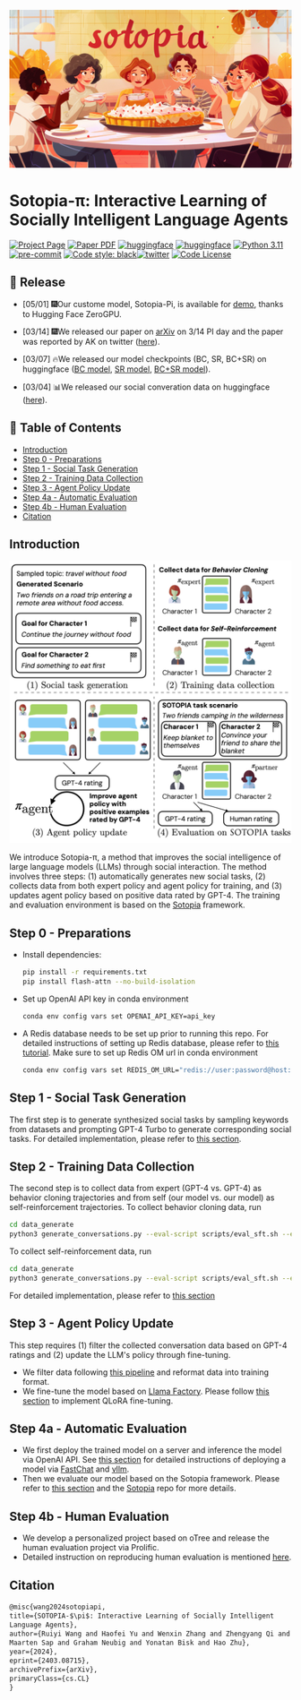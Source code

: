![sotopia-pi](assets/sotopia-pi.png)

# Sotopia-π: Interactive Learning of Socially Intelligent Language Agents

[![Project Page](https://img.shields.io/badge/Project-Page-green.svg)](https://pi.sotopia.world/) [![Paper PDF](https://img.shields.io/badge/Paper-PDF-red.svg)](https://arxiv.org/pdf/2403.08715.pdf) [![huggingface](https://img.shields.io/badge/%F0%9F%A4%97-Data-yellow)](https://huggingface.co/datasets/cmu-lti/sotopia-pi/tree/main) [![huggingface](https://img.shields.io/badge/%F0%9F%A4%97-Model-orange)](https://huggingface.co/cmu-lti/sotopia-pi-mistral-7b-BC_SR) [![Python 3.11](https://img.shields.io/badge/python-3.11-blue.svg)](https://www.python.org/downloads/release/python-3109/)  [![pre-commit](https://img.shields.io/badge/pre--commit-enabled-brightgreen?logo=pre-commit&logoColor=white)](https://pre-commit.com/) <a href="https://github.com/psf/black"><img alt="Code style: black" src="https://img.shields.io/badge/code%20style-black-000000.svg"></a>[![twitter](https://img.shields.io/badge/Twitter-Thread-cyan)](https://x.com/RuiyiWang153/status/1768340167717458283?s=20) [![Code License](https://img.shields.io/badge/Code%20License-Apache_2.0-blue.svg)](https://github.com/RunpeiDong/ChatDreamer-Private/blob/master/LICENSE)

## 📢 Release

* [05/01] 🎆Our custome model, Sotopia-Pi, is available for [demo](https://huggingface.co/spaces/cmu-lti/sotopia-space), thanks to Hugging Face ZeroGPU. 

* [03/14] 🎆We released our paper on [arXiv](https://arxiv.org/abs/2403.08715) on 3/14 PI day and the paper was reported by AK on twitter ([here](https://twitter.com/_akhaliq/status/1768118035770974262)).

* [03/07] 🔥We released our model checkpoints (BC, SR, BC+SR) on huggingface ([BC model](https://huggingface.co/cmu-lti/sotopia-pi-mistral-7b-BC), [SR model](https://huggingface.co/cmu-lti/sotopia-pi-mistral-7b-SR), [BC+SR model](https://huggingface.co/cmu-lti/sotopia-pi-mistral-7b-BC_SR)).

* [03/04] 📊We released our social converation data on huggingface ([here](https://huggingface.co/datasets/cmu-lti/sotopia-pi/tree/main)).



## 📌 Table of Contents

- [Introduction](#introduction)
- [Step 0 - Preparations](#step-0---preparations)
- [Step 1 - Social Task Generation](#step-1---social-task-generation)
- [Step 2 - Training Data Collection](#step-2---training-data-collection)
- [Step 3 - Agent Policy Update](#step-3---agent-policy-update)
- [Step 4a - Automatic Evaluation](#step-4a---automatic-evaluation)
- [Step 4b - Human Evaluation](#step-4b---human-evaluation)
- [Citation](#citation)



## Introduction

![title](assets/acl2024_teaser.png)

We introduce Sotopia-π, a method that improves the social intelligence of large language models (LLMs) through social interaction. The method involves three steps: (1) automatically generates new social tasks, (2) collects data from both expert policy and agent policy for training, and (3) updates agent policy based on positive data rated by GPT-4. The training and evaluation environment is based on the [Sotopia](https://github.com/XuhuiZhou/sotopia) framework.

## Step 0 - Preparations
- Install dependencies:
  ```bash
  pip install -r requirements.txt
  pip install flash-attn --no-build-isolation
  ```
- Set up OpenAI API key in conda environment
  ```bash
  conda env config vars set OPENAI_API_KEY=api_key
  ```
- A Redis database needs to be set up prior to running this repo. For detailed instructions of setting up Redis database, please refer to [this tutorial](https://github.com/sotopia-lab/sotopia-pi/tree/main/data_generate#setting-up-redis-database). Make sure to set up Redis OM url in conda environment
  ```bash
  conda env config vars set REDIS_OM_URL="redis://user:password@host:port"
  ```
## Step 1 - Social Task Generation
The first step is to generate synthesized social tasks by sampling keywords from datasets and prompting GPT-4 Turbo to generate corresponding social tasks. For detailed implementation, please refer to [this section](https://github.com/sotopia-lab/sotopia-pi/tree/main/data_generate#social-task-generation).

## Step 2 - Training Data Collection
The second step is to collect data from expert (GPT-4 vs. GPT-4) as behavior cloning trajectories and from self (our model vs. our model) as self-reinforcement trajectories.
To collect behavior cloning data, run
```bash
cd data_generate
python3 generate_conversations.py --eval-script scripts/eval_sft.sh --env-file env_files/used_env.json --experiment-name your_exp_name --tag your_tag --agent1-model gpt-4 --agent2-model gpt-4 --push-to-db True
```
To collect self-reinforcement data, run
```bash
cd data_generate
python3 generate_conversations.py --eval-script scripts/eval_sft.sh --env-file env_files/used_env.json --experiment-name your_exp_name --tag your_tag --agent1-model custom_model --agent2-model custom_model --push-to-db True
```
For detailed implementation, please refer to [this section](https://github.com/sotopia-lab/sotopia-pi/tree/main/data_generate#conversation-data-generation-for-training)

## Step 3 - Agent Policy Update
This step requires (1) filter the collected conversation data based on GPT-4 ratings and (2) update the LLM's policy through fine-tuning.
- We filter data following [this pipeline](https://github.com/sotopia-lab/sotopia-pi/tree/main/data_process#data-processing-pipeline) and reformat data into training format.
- We fine-tune the model based on [Llama Factory](https://github.com/hiyouga/LLaMA-Factory). Please follow [this section](https://github.com/sotopia-lab/sotopia-pi/tree/main/llm_self_train#training-bc-andor-sr-pipeline) to implement QLoRA fine-tuning.

## Step 4a - Automatic Evaluation
- We first deploy the trained model on a server and inference the model via OpenAI API. See [this section](https://github.com/sotopia-lab/sotopia-pi/tree/main/llm_deploy#llm-deployment-pipeline) for detailed instructions of deploying a model via [FastChat](https://github.com/lm-sys/FastChat/tree/main) and [vllm](https://github.com/vllm-project/vllm).
- Then we evaluate our model based on the Sotopia framework. Please refer to [this section](https://github.com/sotopia-lab/sotopia-pi/tree/main/llm_deploy#llm-deployment-pipeline) and the [Sotopia](https://github.com/XuhuiZhou/sotopia) repo for more details.

## Step 4b - Human Evaluation

* We develop a personalized project based on oTree and release the human evaluation project via Prolific.
* Detailed instruction on reproducing human evaluation is mentioned [here](https://github.com/sotopia-lab/sotopia-pi/tree/main/human_eval).

## Citation

```
@misc{wang2024sotopiapi,
title={SOTOPIA-$\pi$: Interactive Learning of Socially Intelligent Language Agents},
author={Ruiyi Wang and Haofei Yu and Wenxin Zhang and Zhengyang Qi and Maarten Sap and Graham Neubig and Yonatan Bisk and Hao Zhu},
year={2024},
eprint={2403.08715},
archivePrefix={arXiv},
primaryClass={cs.CL}
}
```
